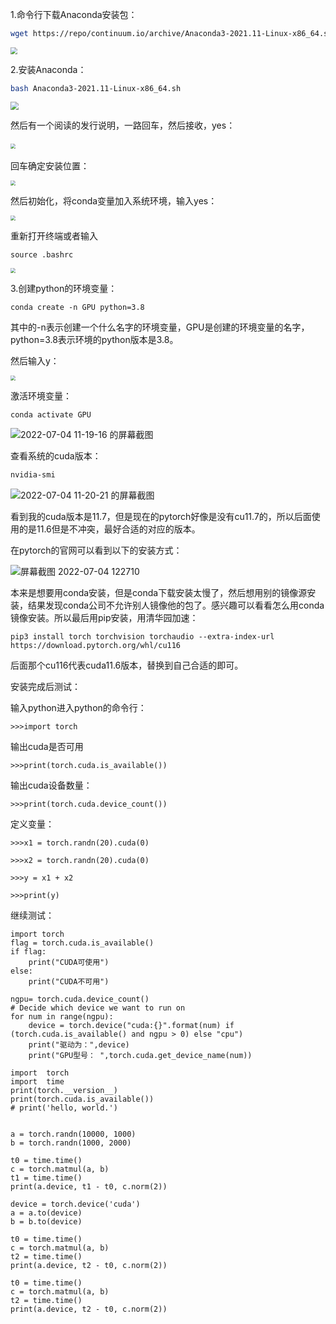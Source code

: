 1.命令行下载Anaconda安装包：

```sh
wget https://repo/continuum.io/archive/Anaconda3-2021.11-Linux-x86_64.sh
```

<img src="https://github.com/sunhaofeng2001/CUDA/blob/master/pic/2022-07-04%2011-09-03%20%E7%9A%84%E5%B1%8F%E5%B9%95%E6%88%AA%E5%9B%BE.png" style="zoom:67%;" />

2.安装Anaconda：

```sh
bash Anaconda3-2021.11-Linux-x86_64.sh
```

<img src="https://github.com/sunhaofeng2001/CUDA/blob/master/pic/2022-07-04%2011-15-53%20%E7%9A%84%E5%B1%8F%E5%B9%95%E6%88%AA%E5%9B%BE.png" style="zoom:80%;" />

然后有一个阅读的发行说明，一路回车，然后接收，yes：

​	                                            <img src="https://github.com/sunhaofeng2001/CUDA/blob/master/pic/2022-07-04%2011-16-12%20%E7%9A%84%E5%B1%8F%E5%B9%95%E6%88%AA%E5%9B%BE.png" style="zoom: 50%;" />

回车确定安装位置：

<img src="https://github.com/sunhaofeng2001/CUDA/blob/master/pic/2022-07-04%2011-16-20%20%E7%9A%84%E5%B1%8F%E5%B9%95%E6%88%AA%E5%9B%BE.png" style="zoom:50%;" />

然后初始化，将conda变量加入系统环境，输入yes：

<img src="https://github.com/sunhaofeng2001/CUDA/blob/master/pic/2022-07-04%2011-17-12%20%E7%9A%84%E5%B1%8F%E5%B9%95%E6%88%AA%E5%9B%BE.png" style="zoom:50%;" />

重新打开终端或者输入

```shell
source .bashrc
```

<img src="https://github.com/sunhaofeng2001/CUDA/blob/master/pic/2022-07-04%2011-17-32%20%E7%9A%84%E5%B1%8F%E5%B9%95%E6%88%AA%E5%9B%BE.png" style="zoom: 50%;" />

3.创建python的环境变量：

```shell
conda create -n GPU python=3.8
```

其中的-n表示创建一个什么名字的环境变量，GPU是创建的环境变量的名字，python=3.8表示环境的python版本是3.8。

然后输入y：

<img src="https://github.com/sunhaofeng2001/CUDA/blob/master/pic/2022-07-04%2011-18-31%20%E7%9A%84%E5%B1%8F%E5%B9%95%E6%88%AA%E5%9B%BE.png" style="zoom:50%;" />

激活环境变量：

```shell
conda activate GPU
```

![2022-07-04 11-19-16 的屏幕截图](https://github.com/sunhaofeng2001/CUDA/blob/master/pic/2022-07-04%2011-19-16%20%E7%9A%84%E5%B1%8F%E5%B9%95%E6%88%AA%E5%9B%BE.png)

查看系统的cuda版本：

```sh
nvidia-smi
```

![2022-07-04 11-20-21 的屏幕截图](https://github.com/sunhaofeng2001/CUDA/blob/master/pic/2022-07-04%2011-20-21%20%E7%9A%84%E5%B1%8F%E5%B9%95%E6%88%AA%E5%9B%BE.png)

看到我的cuda版本是11.7，但是现在的pytorch好像是没有cu11.7的，所以后面使用的是11.6但是不冲突，最好合适的对应的版本。

在pytorch的官网可以看到以下的安装方式：

![屏幕截图 2022-07-04 122710](https://github.com/sunhaofeng2001/CUDA/blob/master/pic/%E5%B1%8F%E5%B9%95%E6%88%AA%E5%9B%BE%202022-07-04%20122710.png)

本来是想要用conda安装，但是conda下载安装太慢了，然后想用别的镜像源安装，结果发现conda公司不允许别人镜像他的包了。感兴趣可以看看怎么用conda镜像安装。所以最后用pip安装，用清华园加速：

```
pip3 install torch torchvision torchaudio --extra-index-url https://download.pytorch.org/whl/cu116
```

后面那个cu116代表cuda11.6版本，替换到自己合适的即可。

安装完成后测试：

输入python进入python的命令行：

```
>>>import torch
```

输出cuda是否可用

```
>>>print(torch.cuda.is_available())
```

输出cuda设备数量：

```
>>>print(torch.cuda.device_count())
```

定义变量：

```
>>>x1 = torch.randn(20).cuda(0)
```

```
>>>x2 = torch.randn(20).cuda(0)
```

```
>>>y = x1 + x2
```

```
>>>print(y)
```
继续测试：

```
import torch
flag = torch.cuda.is_available()
if flag:
    print("CUDA可使用")
else:
    print("CUDA不可用")

ngpu= torch.cuda.device_count()
# Decide which device we want to run on
for num in range(ngpu):
	device = torch.device("cuda:{}".format(num) if (torch.cuda.is_available() and ngpu > 0) else "cpu")
	print("驱动为：",device)
	print("GPU型号： ",torch.cuda.get_device_name(num))
```

```
import 	torch
import  time
print(torch.__version__)
print(torch.cuda.is_available())
# print('hello, world.')


a = torch.randn(10000, 1000)
b = torch.randn(1000, 2000)

t0 = time.time()
c = torch.matmul(a, b)
t1 = time.time()
print(a.device, t1 - t0, c.norm(2))

device = torch.device('cuda')
a = a.to(device)
b = b.to(device)

t0 = time.time()
c = torch.matmul(a, b)
t2 = time.time()
print(a.device, t2 - t0, c.norm(2))

t0 = time.time()
c = torch.matmul(a, b)
t2 = time.time()
print(a.device, t2 - t0, c.norm(2))
```


